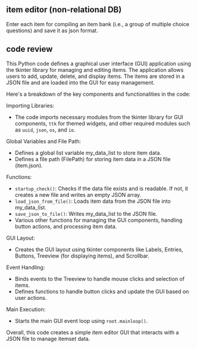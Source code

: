## item editor (non-relational DB)
Enter each item for compiling an item bank (i.e., a group of multiple choice questions) and save it as json format.

## code review
This Python code defines a graphical user interface (GUI) application using the tkinter library for managing and editing items.
The application allows users to add, update, delete, and display items.
The items are stored in a JSON file and are loaded into the GUI for easy management.

Here's a breakdown of the key components and functionalities in the code:

Importing Libraries:
- The code imports necessary modules from the tkinter library for GUI components, `ttk` for themed widgets, and other required modules such as `uuid`, `json`, `os`, and `io`.

Global Variables and File Path:
- Defines a global list variable my_data_list to store item data.
- Defines a file path (FilePath) for storing item data in a JSON file (item.json).

Functions:
- `startup_check()`: Checks if the data file exists and is readable. If not, it creates a new file and writes an empty JSON array.
- `load_json_from_file()`: Loads item data from the JSON file into my_data_list.
- `save_json_to_file()`: Writes my_data_list to the JSON file.
- Various other functions for managing the GUI components, handling button actions, and processing item data.

GUI Layout:
- Creates the GUI layout using tkinter components like Labels, Entries, Buttons, Treeview (for displaying items), and Scrollbar.

Event Handling:
- Binds events to the Treeview to handle mouse clicks and selection of items.
- Defines functions to handle button clicks and update the GUI based on user actions.

Main Execution:
- Starts the main GUI event loop using `root.mainloop()`.

Overall, this code creates a simple item editor GUI that interacts with a JSON file to manage itemset data.
